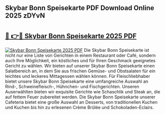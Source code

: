 ## Skybar Bonn Speisekarte PDF Download Online 2025 zDYvN

# <h2><a href="http://gc781gf.nevu.top/?p=Skybar+Bonn+Speisekarte">🔗 👉🔴 Skybar Bonn Speisekarte 2025 PDF</a></h2>

[![Skybar Bonn Speisekarte 2025 PDF](https://i.imgur.com/dBaPXMq.png)](http://gc781gf.nevu.top/?p=Skybar+Bonn+Speisekarte)
Die Skybar Bonn Speisekarte ist nicht nur eine Liste von Gerichten in einem Restaurant oder Café, sondern auch Ihre Möglichkeit, ein köstliches und für Ihren Geschmack geeignetes Gericht zu wählen. Wir bieten auf unserer Skybar Bonn Speisekarte einen Salatbereich an, in dem Sie aus frischen Gemüse- und Obstsalaten für ein leichtes und leckeres Mittagessen wählen können. Für Fleischliebhaber bietet unsere Skybar Bonn Speisekarte eine umfangreiche Auswahl an Rind-, Schweinefleisch-, Hühnchen- und Fischgerichten. Unseren Auserwählten bieten wir exquisite Gerichte wie Schaschlik und Steak an, die auf fettem Feuer zubereitet werden. Die Skybar Bonn Speisekarte unserer Cafeteria bietet eine große Auswahl an Desserts, von traditionellen Kuchen und Kuchen bis hin zu erlesenen Crème Brûlée und Schokoladen-Eclairs.
